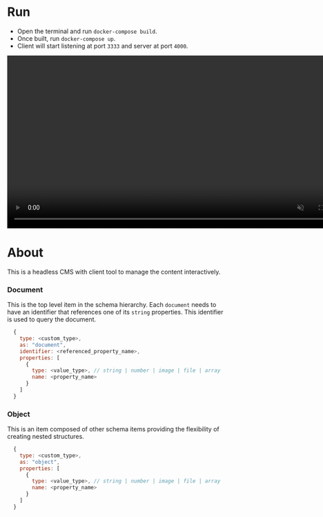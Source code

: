 # Run

- Open the terminal and run `docker-compose build`.
- Once built, run `docker-compose up`.
- Client will start listening at port `3333` and server at port `4000`.

<video width="800" autoplay loop muted>
  <source src="assets/showcase.mp4" type="video/mp4">
</video>

# About

This is a headless CMS with client tool to manage the content interactively.

### Document

This is the top level item in the schema hierarchy.
Each `document` needs to have an identifier that references one of its `string` properties. This identifier is used to query the document.

```js
  {
    type: <custom_type>,
    as: "document",
    identifier: <referenced_property_name>,
    properties: [
      {
        type: <value_type>, // string | number | image | file | array | <custom_type>
        name: <property_name>
      }
    ]
  }
```

### Object

This is an item composed of other schema items providing the flexibility of creating nested structures.

```js
  {
    type: <custom_type>,
    as: "object",
    properties: [
      {
        type: <value_type>, // string | number | image | file | array | <custom_type>
        name: <property_name>
      }
    ]
  }
```
